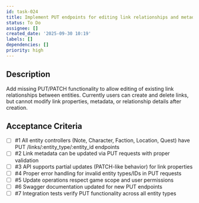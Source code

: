 ```yaml
---
id: task-024
title: Implement PUT endpoints for editing link relationships and metadata
status: To Do
assignee: []
created_date: '2025-09-30 10:19'
labels: []
dependencies: []
priority: high
---
```


## Description

<!-- SECTION:DESCRIPTION:BEGIN -->
Add missing PUT/PATCH functionality to allow editing of existing link relationships between entities. Currently users can create and delete links, but cannot modify link properties, metadata, or relationship details after creation.
<!-- SECTION:DESCRIPTION:END -->

## Acceptance Criteria
<!-- AC:BEGIN -->
- [ ] #1 All entity controllers (Note, Character, Faction, Location, Quest) have PUT /links/:entity_type/:entity_id endpoints
- [ ] #2 Link metadata can be updated via PUT requests with proper validation
- [ ] #3 API supports partial updates (PATCH-like behavior) for link properties
- [ ] #4 Proper error handling for invalid entity types/IDs in PUT requests
- [ ] #5 Update operations respect game scope and user permissions
- [ ] #6 Swagger documentation updated for new PUT endpoints
- [ ] #7 Integration tests verify PUT functionality across all entity types
<!-- AC:END -->
